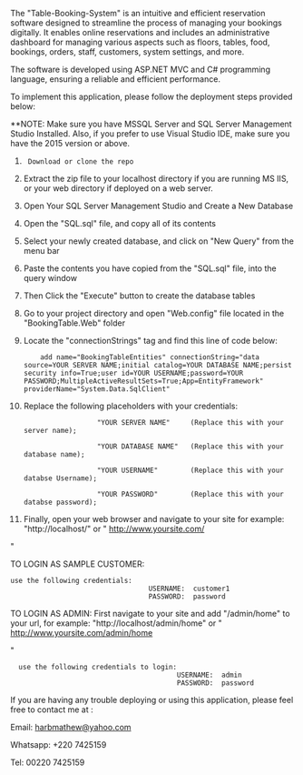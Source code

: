﻿The "Table-Booking-System" is an intuitive and 
efficient reservation software designed to streamline the 
process of managing your bookings digitally.
It enables online reservations and includes an 
administrative dashboard for managing various aspects such as floors, 
tables, food, bookings, orders, staff, 
customers, system settings, and more.



The software is developed using ASP.NET MVC and C# programming language, 
ensuring a reliable and efficient performance. 

To implement this application, please follow the deployment steps provided below:

**NOTE: Make sure you have MSSQL Server and SQL Server Management Studio  Installed.
        Also, if you prefer to use Visual Studio IDE, make sure you have the 2015 version or above.



1.      Download or clone the repo 

2.	Extract the zip file to your localhost directory if you are running MS IIS, 
        or your web directory if deployed on a web server.
3.	Open Your SQL Server Management Studio and Create a New Database
4.	Open the "SQL.sql" file, and copy all of its contents
5.	Select your newly created database, and click on "New Query" from the menu bar
6.	Paste the contents you have copied from the "SQL.sql" file, into the query window
7.	Then Click the "Execute" button to create the database tables
8.	Go to your project directory and open "Web.config" file located in the "BookingTable.Web" folder 

9.	Locate the "connectionStrings" tag and find this line of code below:

            add name="BookingTableEntities" connectionString="data source=YOUR SERVER NAME;initial catalog=YOUR DATABASE NAME;persist security info=True;user id=YOUR USERNAME;password=YOUR PASSWORD;MultipleActiveResultSets=True;App=EntityFramework" providerName="System.Data.SqlClient"
           

10.    Replace the following placeholders with your credentials:

                             "YOUR SERVER NAME"     (Replace this with your server name);

                             "YOUR DATABASE NAME"   (Replace this with your database name);

                             "YOUR USERNAME"        (Replace this with your databse Username);

                             "YOUR PASSWORD"        (Replace this with your databse password);
           


11.	Finally, open your web browser and navigate to your site for example:    "http://localhost/" or "
http://www.yoursite.com/

"


TO LOGIN AS SAMPLE CUSTOMER:

	use the following credentials:
                                      USERNAME:  customer1
                                      PASSWORD:  password


TO LOGIN AS ADMIN:
        First navigate to your site and add "/admin/home" to your url, for example: 
          "http://localhost/admin/home"  or  "
http://www.yoursite.com/admin/home

"

	  use the following credentials to login:
                                             USERNAME:  admin
                                             PASSWORD:  password






If you are having any trouble deploying or using this application, 
please feel free to contact me at :

Email:     harbmathew@yahoo.com

Whatsapp:  +220 7425159

Tel:       00220 7425159

                                                                            




 
